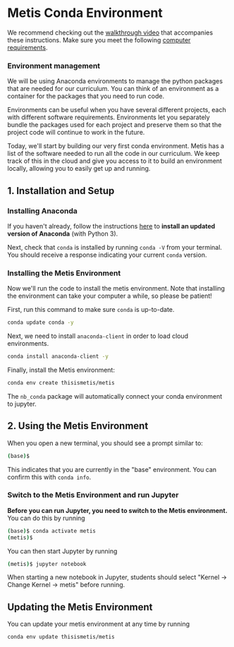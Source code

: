 
# Metis Conda Environment

We recommend checking out the [walkthrough video](https://youtu.be/q1RXF4fdlJc) that accompanies these instructions. Make sure you meet the following [computer requirements](https://github.com/thisismetis/Metis_Fundamentals/blob/main/computer_requirements/readme.md).

### Environment management

We will be using Anaconda environments to manage the python packages that are
needed for our curriculum. You can think of an environment as a container for
the packages that you need to run code.

Environments can be useful when you have several different projects, each with
different software requirements. Environments let you separately bundle the packages
used for each project and preserve them so that the project code will continue
to work in the future.

Today, we'll start by building our very first conda environment. Metis has a
list of the software needed to run all the code in our curriculum. We keep track
of this in the cloud and give you access to it to build an environment locally, allowing you to easily get up and running.

## 1. Installation and Setup

### Installing Anaconda

If you haven't already, follow the instructions [here](https://github.com/thisismetis/NBM_Metis_Fundamentals/tree/master/anaconda_and_metis_env/anaconda_installation) to **install an updated version of Anaconda** (with Python 3). 

Next, check that `conda` is installed by running `conda -V` from your terminal. You should
receive a response indicating your current `conda` version.

### Installing the Metis Environment

Now we'll run the code to install the metis environment. Note that installing the environment can take your computer a while, so please be patient!

First, run this command to make sure `conda` is up-to-date.

```bash
conda update conda -y
```

Next, we need to install `anaconda-client` in order to load cloud environments.

```bash
conda install anaconda-client -y
```

Finally, install the Metis environment:

```bash
conda env create thisismetis/metis
```

The `nb_conda` package will automatically connect your conda environment to
jupyter.

## 2. Using the Metis Environment

When you open a new terminal, you should see a prompt similar to:

```bash
(base)$
```

This indicates that you are currently in the "base" environment. You can confirm
this with `conda info`.

### Switch to the Metis Environment and run Jupyter

**Before you can run Jupyter, you need to switch to the Metis environment.** You
can do this by running

```bash
(base)$ conda activate metis
(metis)$
```

You can then start Jupyter by running

```bash
(metis)$ jupyter notebook
```

When starting a new notebook in Jupyter, students should select "Kernel ->
Change Kernel -> metis" before running.

## Updating the Metis Environment

You can update your metis environment at any time by running

```bash
conda env update thisismetis/metis
```
